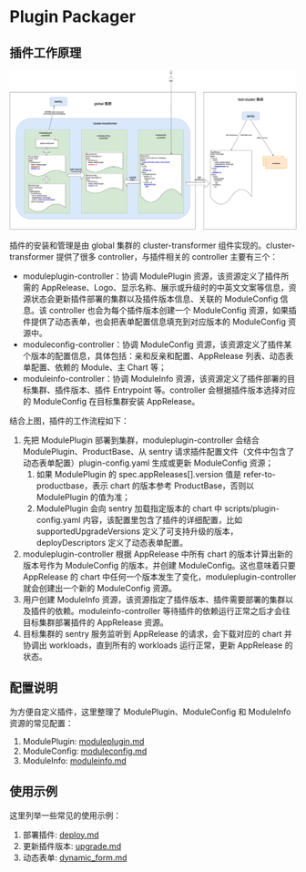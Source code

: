 # Plugin Packager

## 插件工作原理
![how_plugin_works.png](images/how_plugin_works.png)

插件的安装和管理是由 global 集群的 cluster-transformer 组件实现的。cluster-transformer 提供了很多 controller，与插件相关的 controller 主要有三个：

- moduleplugin-controller：协调 ModulePlugin 资源，该资源定义了插件所需的 AppRelease、Logo、显示名称、展示或升级时的中英文文案等信息，资源状态会更新插件部署的集群以及插件版本信息、关联的 ModuleConfig 信息。该 controller 也会为每个插件版本创建一个 ModuleConfig 资源，如果插件提供了动态表单，也会把表单配置信息填充到对应版本的 ModuleConfig 资源中。
- moduleconfig-controller：协调 ModuleConfig 资源，该资源定义了插件某个版本的配置信息，具体包括：亲和反亲和配置、AppRelease 列表、动态表单配置、依赖的 Module、主 Chart 等；
- moduleinfo-controller：协调 ModuleInfo 资源，该资源定义了插件部署的目标集群、插件版本、插件 Entrypoint 等。controller 会根据插件版本选择对应的 ModuleConfig 在目标集群安装 AppRelease。

结合上图，插件的工作流程如下：
1. 先把 ModulePlugin 部署到集群，moduleplugin-controller 会结合 ModulePlugin、ProductBase、从 sentry 请求插件配置文件（文件中包含了动态表单配置）plugin-config.yaml 生成或更新 ModuleConfig 资源；
   1. 如果 ModulePlugin 的 spec.appReleases[].version 值是 refer-to-productbase，表示 chart 的版本参考 ProductBase，否则以 ModulePlugin 的值为准；
   2. ModulePlugin 会向 sentry 加载指定版本的 chart 中 scripts/plugin-config.yaml 内容，该配置里包含了插件的详细配置，比如 supportedUpgradeVersions 定义了可支持升级的版本，deployDescriptors 定义了动态表单配置。
2. moduleplugin-controller 根据 AppRelease 中所有 chart 的版本计算出新的版本号作为 ModuleConfig 的版本，并创建 ModuleConfig。这也意味着只要 AppRelease 的 chart 中任何一个版本发生了变化，moduleplugin-controller 就会创建出一个新的 ModuleConfig 资源。
3. 用户创建 ModuleInfo 资源，该资源指定了插件版本、插件需要部署的集群以及插件的依赖。moduleinfo-controller 等待插件的依赖运行正常之后才会往目标集群部署插件的 AppRelease 资源。
4. 目标集群的 sentry 服务监听到 AppRelease 的请求，会下载对应的 chart 并协调出 workloads，直到所有的 workloads 运行正常，更新 AppRelease 的状态。

## 配置说明
为方便自定义插件，这里整理了 ModulePlugin、ModuleConfig 和 ModuleInfo 资源的常见配置：
1. ModulePlugin: [moduleplugin.md](docs/moduleplugin.md)
2. ModuleConfig: [moduleconfig.md](docs/moduleconfig.md)
3. ModuleInfo: [moduleinfo.md](docs/moduleinfo.md)

## 使用示例
这里列举一些常见的使用示例：
1. 部署插件: [deploy.md](docs/examples/deploy.md)
2. 更新插件版本: [upgrade.md](docs/examples/upgrade.md)
3. 动态表单: [dynamic_form.md](docs/examples/dynamic_form.md)
